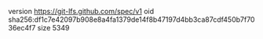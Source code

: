 version https://git-lfs.github.com/spec/v1
oid sha256:df1c7e42097b908e8a4fa1379de14f8b47197d4bb3ca87cdf450b7f7036ec4f7
size 5349
